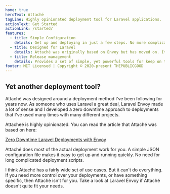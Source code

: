 ```yaml
---
home: true
heroText: Attaché
tagLine: Highly opinionated deployment tool for Laravel applications.
actionText: Get Started
actionLink: /started/
features:
  - title: Simple Configuration
    details: Get up and deploying in just a few steps. No more complicated deployment scripts
  - title: Designed for Laravel
    details: Attaché was originally based on Envoy but has moved on. It is very much a Laravel deployment tool.
  - title: Release management
    details: Provides a set of simple, yet powerful tools for keep on top of your releases.
footer: MIT Licensed | Copyright © 2020-present THEPUBLICGOOD
---
```


## Yet another deployment tool?
Attaché was designed around a deployment method I've been following for years now. As someone who uses Laravel a great deal, Laravel Envoy made a lot of sense and I developed a zero downtime approach to deployments that I've used many times with many different projects.

Attacheé is highly opinionated. You can read the article that Attaché was based on here:

[Zero Downtime Laravel Deployments with Envoy](https://medium.com/@warrickbayman/zero-downtime-laravel-deployments-with-envoy-version-2-227c8259e31c)

Attaché does most of the actual deployment work for you. A simple JSON configuration file makes it easy to get up and running quickly. No need for long complicated deployment scripts.

I think Attaché has a fairly wide set of use cases. But it can't do everything. If you need more control over your deployments, or have something specific, then Attaché isn't for you. Take a look at Laravel Envoy if Attaché doesn't quite fit your needs.